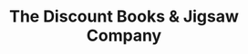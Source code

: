 ---
title: "The Discount Books & Jigsaw Company"
url: /cromer/the-discount-books-und-jigsaw-company/
shop: Bücher
---
